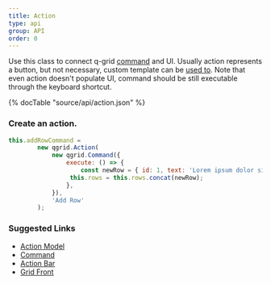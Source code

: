 ```yaml
---
title: Action
type: api
group: API
order: 0
---
```

Use this class to connect q-grid [command](/doc/api/command.html) and UI. Usually action represents a button, but not necessary, custom template can be [used to](/doc/features/action-bar).
Note that even action doesn't populate UI, command should be still executable through the keyboard shortcut.

{% docTable "source/api/action.json" %}

### Create an action.

```javascript
this.addRowCommand =
		new qgrid.Action(
			new qgrid.Command({
		  		execute: () => {
		     		const newRow = { id: 1, text: 'Lorem ipsum dolor sit amet' };
                 this.rows = this.rows.concat(newRow);
		   		},
			}),
			'Add Row'
		);
```

### Suggested Links

* [Action Model](/doc/api/action-model.html)
* [Command](/doc/api/command.html)
* [Action Bar](/doc/feature/action-bar.html)
* [Grid Front](/doc/api/front.html)

